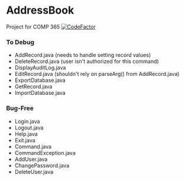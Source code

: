 # AddressBook
Project for COMP 365 [![CodeFactor](https://www.codefactor.io/repository/github/cadeo111/addressbook/badge)](https://www.codefactor.io/repository/github/cadeo111/addressbook)




### To Debug
- AddRecord.java  (needs to handle setting record values)
- DeleteRecord.java (user isn't authorized for this command)
- DisplayAuditLog.java
- EditRecord.java (shouldn't rely on parseArg() from AddRecord.java)
- ExportDatabase.java
- GetRecord.java
- ImportDatabase.java


### Bug-Free
- Login.java
- Logout.java
- Help.java
- Exit.java
- Command.java
- CommandException.java
- AddUser.java
- ChangePassword.java
- DeleteUser.java
